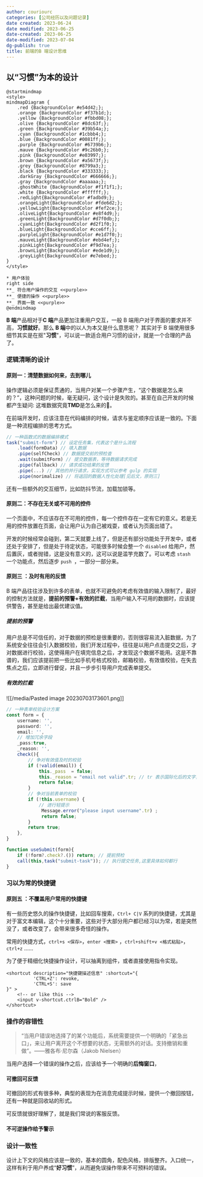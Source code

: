 ```yaml
---
author: couriourc
categories: [公司经历以及问题记录]
date created: 2023-06-24
date modified: 2023-06-25
date-created: 2023-06-25
date-modified: 2023-07-04
dg-publish: true
title: 前端的B 端设计思维
---
```


## 以“习惯”为本的设计

```plantuml
@startmindmap
<style>
mindmapDiagram {
	.red {BackgroundColor #e54d42;};
	.orange {BackgroundColor #f37b1d;};
	.yellow {BackgroundColor #fbbd08;};
	.olive {BackgroundColor #8dc63f;};
	.green {BackgroundColor #39b54a;};
	.cyan {BackgroundColor #1cbbb4;};
	.blue {BackgroundColor #0081ff;};
	.purple {BackgroundColor #6739b6;};
	.mauve {BackgroundColor #9c26b0;};
	.pink {BackgroundColor #e03997;};
	.brown {BackgroundColor #a5673f;};
	.grey {BackgroundColor #8799a3;};
	.black {BackgroundColor #333333;};
	.darkGray {BackgroundColor #666666;};
	.gray {BackgroundColor #aaaaaa;};
	.ghostWhite {BackgroundColor #f1f1f1;};
	.white {BackgroundColor #ffffff;};
	.redLight{BackgroundColor #fadbd9;};
	.orangeLight{BackgroundColor #fde6d2;};
	.yellowLight{BackgroundColor #fef2ce;};
	.oliveLight{BackgroundColor #e8f4d9;};
	.greenLight{BackgroundColor #d7f0db;};
	.cyanLight{BackgroundColor #d2f1f0;};
	.blueLight{BackgroundColor #cce6ff;};
	.purpleLight{BackgroundColor #e1d7f0;};
	.mauveLight{BackgroundColor #ebd4ef;};
	.pinkLight{BackgroundColor #f9d7ea;};
	.brownLight{BackgroundColor #ede1d9;};
	.greyLight{BackgroundColor #e7ebed;};
}
</style>

* 用户体验 
right side
**_ 符合用户操作的交互 <<purple>>
**_ 便捷的操作 <<purple>>
**_ 界面一致 <<purple>>
@endmindmap
```

**B 端**产品相对于**C 端**产品更加注重用户交互，一般 B 端用户对于界面的要求并不高，**习惯就好**。那么 **B 端**中的以人为本又是什么意思呢？ 其实对于 B 端使用很多细节其实是在抠"**习惯**"，可以说一款适合用户习惯的设计，就是一个合理的产品了。

### 逻辑清晰的设计

#### 原则一：清楚数据如何来，去到哪儿

操作逻辑必须是保证贯通的，当用户对某一个步骤产生，“这个数据是怎么来的？”，这种问题的时候，毫无疑问，这个设计是失败的。甚至在自己开发的时候都产生疑问: 这堆数据究竟**TMD**是怎么来的🤡。

在前端开发时，应该注意在代码编排的时候，请求与鉴定顺序应该是一致的。下面是一种流程编排的思考方式。

```typescript
// 一种函数式的数据编排模式
task("submit-form") // 设定任务集，代表这个是什么流程
	.load(formData) // 填入数据
	.pipe(selfCheck) // 数据提交前的预检查
	.wait(submitForm) // 提交数据表，等待数据请求完成
	.pipe(fallback) // 请求成功结果的反馈
	.pipe(...) // 其他的并行请求，实现方式可以参考 gulp 的实现
	.pipe(norimalize) // 将返回的数据人性化处理[见后文，原则三]
```

还有一些额外的交互细节，比如防抖节流，加载加锁等。

#### 原则二：不存在无关或不可用的控件

一个页面中，不应该存在不可用的控件，每一个控件存在一定有它的意义。若是无用的控件放置在页面，会让用户认为自己被戏耍，或者认为页面出错了。

开发的时候经常会碰到，第二天就要上线了，但是还有部分功能处于开发中，或者还处于安排了，但是处于待定状态，可能很多时候会整一个 `disabled` 给用户，然后置灰，或者抛错，这是没有意义的，这可以说是滥竽充数了。可以考虑 `stash` 一个功能点，然后逐步 `push `，一部分一部分来。

#### 原则三 ：及时有用的反馈

B 端产品往往涉及到许多的表单，也就不可避免的考虑有效值的输入限制了，最好的控制方法就是，**提前的预警+有效的拦截**，当用户输入不可用的数据时，应该提供警告，甚至是给出最优建议值。

##### 提前的预警

用户总是不可信任的，对于数据的预检是很重要的，否则很容易流入脏数据，为了系统安全往往会引入数据校验，我们开发过程中，往往是以用户点击提交之后，才对数据进行校验，这使得用户在填完信息之后，才发现这个数据不能用。这是不靠谱的，我们应该提前把一些比如手机号格式校验，邮箱校验，有效值校验，在失去焦点之后，立即进行督促，并且一步步引导用户完成表单提交。

##### 有效的拦截

![[/media/Pasted image 20230703173601.png]]

```typescript
// 一种表单校验设计方案
const form = {
	username: '',
	password: '',
	email: '',
	// 增加冗余字段
	_pass:true,
	_reason: '',
	check(){ 
		// 争对有效值及时的校验
		if (!valid(email)) {
			this._pass  = false;
			this._reason = "email not valid".tr; // tr 表示国际化后的文字，只做演示
			return false;
		}
		// 争对当前表单的校验
		if (!this.username) {
			// 进行轻提示
			 Message.error("please input username".tr) ;
			 return false;
		}
		return true;
	},
}

function useSubmit(form){
	if (!form?.check?.()) return; // 提前预检
	call(this,task("submit-task")); // 执行提交任务,这里具体如何都行
}

```

### 习以为常的快捷键

#### 原则五 ：不覆盖用户常用的快捷键

有一些历史悠久的操作快捷键，比如回车搜索，`Ctrl+ C|V` 系列的快捷键，尤其是对于富文本编辑，这个十分重要，这些对于大部分用户都已经习以为常，若是突然没了，或者改变了，会带来很多奇怪的操作。

常用的快捷方式，`ctrl+s <保存>`，`enter <搜索>` ，`ctrl+shift+v <格式粘贴>`，`ctrl+z` ……

为了便于精细化快捷操作设计，可以抽离到组件，或者直接使用指令实现。

```vue
<shortcut description="快捷键描述信息" :shortcut="{
		  'CTRL+Z': revoke,
		  'CTRL+S': save
}" >
	<!-- or like this -->
	<input v-shortcut.ctrlB="Bold" /> 
</shortcut>
```

### 操作的容错性

>“当用户错误地选择了的某个功能后，系统需要提供一个明确的「紧急出口」，来让用户离开这个不想要的状态，无需额外的对话。支持撤销和重做”。——雅各布·尼尔森（Jakob Nielsen）

当用户选择一个错误的操作之后，应该给予一个明确的**后悔窗口**，

#### 可撤回可反馈

可撤回的形式有很多种，典型的表现为在消息完成提示时候，提供一个撤回按钮，还有一种就是回收站的形式。

可反馈就很好理解了，就是我们常说的客服反馈。

#### 不可逆操作给予警示

### 设计一致性

设计上下文的风格应该是一致的，基本的圆角，配色风格，排版整齐。入口统一，这样有利于用户养成“**好习惯**”，从而避免误操作带来不可预料的错误。
